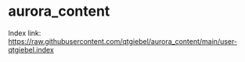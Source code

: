 # aurora_content

Index link: <https://raw.githubusercontent.com/qtgiebel/aurora_content/main/user-qtgiebel.index>
